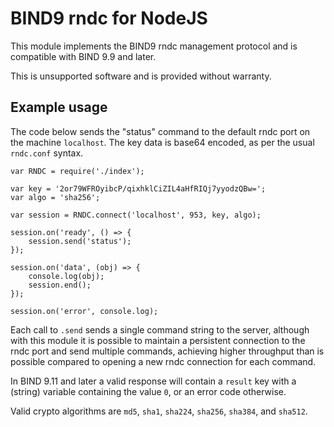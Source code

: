 # BIND9 rndc for NodeJS

This module implements the BIND9 rndc management protocol and is
compatible with BIND 9.9 and later.

This is unsupported software and is provided without warranty.

## Example usage

The code below sends the "status" command to the default rndc port
on the machine `localhost`.   The key data is base64 encoded, as per
the usual `rndc.conf` syntax.

    var RNDC = require('./index');

    var key = '2or79WFROyibcP/qixhklCiZIL4aHfRIQj7yyodzQBw=';
    var algo = 'sha256';

    var session = RNDC.connect('localhost', 953, key, algo);

    session.on('ready', () => {
        session.send('status');
    });

    session.on('data', (obj) => {
        console.log(obj);
        session.end();
    });

    session.on('error', console.log);

Each call to `.send` sends a single command string to the server,
although with this module it is possible to maintain a persistent
connection to the rndc port and send multiple commands, achieving
higher throughput than is possible compared to opening a new rndc
connection for each command.

In BIND 9.11 and later a valid response will contain a `result`
key with a (string) variable containing the value `0`, or an error
code otherwise.

Valid crypto algorithms are `md5`, `sha1`, `sha224`, `sha256`,
`sha384`, and `sha512`.
